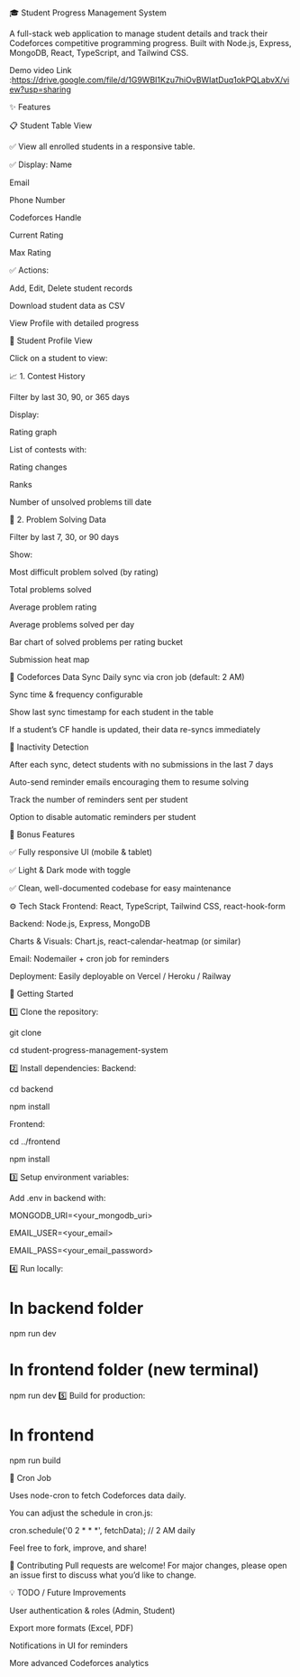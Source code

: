 🎓 Student Progress Management System

A full-stack web application to manage student details and track their Codeforces competitive programming progress.
Built with Node.js, Express, MongoDB, React, TypeScript, and Tailwind CSS.

Demo video Link :https://drive.google.com/file/d/1G9WBI1Kzu7hiOvBWIatDuq1okPQLabvX/view?usp=sharing

✨ Features

📋 Student Table View

✅ View all enrolled students in a responsive table.

✅ Display:
Name

Email

Phone Number

Codeforces Handle

Current Rating

Max Rating


✅ Actions:

Add, Edit, Delete student records

Download student data as CSV

View Profile with detailed progress

👤 Student Profile View

Click on a student to view:

📈 1. Contest History

Filter by last 30, 90, or 365 days

Display:

Rating graph

List of contests with:

Rating changes

Ranks

Number of unsolved problems till date

🧩 2. Problem Solving Data

Filter by last 7, 30, or 90 days

Show:

Most difficult problem solved (by rating)

Total problems solved

Average problem rating

Average problems solved per day

Bar chart of solved problems per rating bucket

Submission heat map

🔄 Codeforces Data Sync
Daily sync via cron job (default: 2 AM)

Sync time & frequency configurable

Show last sync timestamp for each student in the table

If a student’s CF handle is updated, their data re-syncs immediately



📧 Inactivity Detection

After each sync, detect students with no submissions in the last 7 days

Auto-send reminder emails encouraging them to resume solving

Track the number of reminders sent per student

Option to disable automatic reminders per student

🎁 Bonus Features

✅ Fully responsive UI (mobile & tablet)

✅ Light & Dark mode with toggle

✅ Clean, well-documented codebase for easy maintenance

⚙️ Tech Stack
Frontend: React, TypeScript, Tailwind CSS, react-hook-form

Backend: Node.js, Express, MongoDB

Charts & Visuals: Chart.js, react-calendar-heatmap (or similar)

Email: Nodemailer + cron job for reminders

Deployment: Easily deployable on Vercel / Heroku / Railway

🚀 Getting Started

1️⃣ Clone the repository:

git clone 

cd student-progress-management-system

2️⃣ Install dependencies:
Backend:


cd backend

npm install

Frontend:


cd ../frontend

npm install

3️⃣ Setup environment variables:

Add .env in backend with:


MONGODB_URI=<your_mongodb_uri>

EMAIL_USER=<your_email>

EMAIL_PASS=<your_email_password>

4️⃣ Run locally:

# In backend folder
npm run dev

# In frontend folder (new terminal)
npm run dev
5️⃣ Build for production:

# In frontend

npm run build

📅 Cron Job

Uses node-cron to fetch Codeforces data daily.

You can adjust the schedule in cron.js:


cron.schedule('0 2 * * *', fetchData); // 2 AM daily

Feel free to fork, improve, and share!

🙌 Contributing
Pull requests are welcome!
For major changes, please open an issue first to discuss what you’d like to change.

💡 TODO / Future Improvements

User authentication & roles (Admin, Student)

Export more formats (Excel, PDF)

Notifications in UI for reminders

More advanced Codeforces analytics
